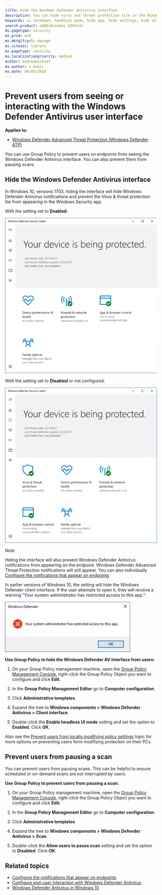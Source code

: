 ```yaml
---
title: Hide the Windows Defender Antivirus interface
description: You can hide virus and threat protection tile in the Windows Security app.
keywords: ui lockdown, headless mode, hide app, hide settings, hide interface
search.product: eADQiWindows 10XVcnh
ms.pagetype: security
ms.prod: w10
ms.mktglfcycl: manage
ms.sitesec: library
ms.pagetype: security
ms.localizationpriority: medium
author: andreabichsel
ms.author: v-anbic
ms.date: 09/03/2018
---
```


# Prevent users from seeing or interacting with the Windows Defender Antivirus user interface

**Applies to:**

- [Windows Defender Advanced Threat Protection (Windows Defender ATP)](https://go.microsoft.com/fwlink/p/?linkid=2069559)

You can use Group Policy to prevent users on endpoints from seeing the Windows Defender Antivirus interface. You can also prevent them from pausing scans.

## Hide the Windows Defender Antivirus interface

In Windows 10, versions 1703, hiding the interface will hide Windows Defender Antivirus notifications and prevent the Virus & threat protection tile from appearing in the Windows Security app.

With the setting set to **Enabled**:

![Screenshot of Windows Security without the shield icon and virus and threat protection section](images/defender/wdav-headless-mode-1703.png)

With the setting set to **Disabled** or not configured:

![Scheenshot of Windows Security showing the shield icon and virus and threat protection section](images/defender/wdav-headless-mode-off-1703.png)

>[!NOTE]
>Hiding the interface will also prevent Windows Defender Antivirus notifications from appearing on the endpoint. Windows Defender Advanced Threat Protection notifications will still appear. You can also individually [Configure the notifications that appear on endpoints](configure-notifications-windows-defender-antivirus.md)


In earlier versions of Windows 10, the setting will hide the Windows Defender client interface. If the user attempts to open it, they will receive a warning "Your system administrator has restricted access to this app.":

![Warning message when headless mode is enabled in Windows 10, versions earlier than 1703 that says Your system administrator has restricted access to this app](images/defender/wdav-headless-mode-1607.png)

**Use Group Policy to hide the Windows Defender AV interface from users:**

1.  On your Group Policy management machine, open the [Group Policy Management Console](https://technet.microsoft.com/library/cc731212.aspx), right-click the Group Policy Object you want to configure and click **Edit**.

3.  In the **Group Policy Management Editor** go to **Computer configuration**.

4.  Click **Administrative templates**.

5.  Expand the tree to **Windows components > Windows Defender Antivirus > Client interface**.

6. Double-click the **Enable headless UI mode** setting and set the option to **Enabled**. Click **OK**. 


Also see the [Prevent users from locally modifying policy settings](configure-local-policy-overrides-windows-defender-antivirus.md) topic for more options on preventing users form modifying protection on their PCs.

## Prevent users from pausing a scan

You can prevent users from pausing scans. This can be helpful to ensure scheduled or on-demand scans are not interrupted by users.


**Use Group Policy to prevent users from pausing a scan:**

1.  On your Group Policy management machine, open the [Group Policy Management Console](https://technet.microsoft.com/library/cc731212.aspx), right-click the Group Policy Object you want to configure and click **Edit**.

3.  In the **Group Policy Management Editor** go to **Computer configuration**.

4.  Click **Administrative templates**.

5.  Expand the tree to **Windows components > Windows Defender Antivirus > Scan**.

6. Double-click the **Allow users to pause scan** setting and set the option to **Disabled**. Click **OK**. 


## Related topics


- [Configure the notifications that appear on endpoints](configure-notifications-windows-defender-antivirus.md)
- [Configure end-user interaction with Windows Defender Antivirus](configure-end-user-interaction-windows-defender-antivirus.md)
- [Windows Defender Antivirus in Windows 10](windows-defender-antivirus-in-windows-10.md)